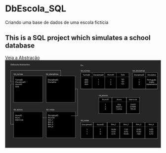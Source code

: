 # DbEscola_SQL
Criando uma base de dados de uma escola fictícia

## This is a SQL project which simulates a school database

[Veja a Abstração](https://www.figma.com/proto/BoLKwFXNbsz30hWlnTUWxR/DbEscola_Abstraction?node-id=0%3A1)
![](./Abstraction/DbEscola_Abs.png)
